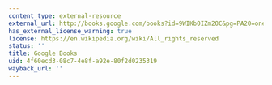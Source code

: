 ```yaml
---
content_type: external-resource
external_url: http://books.google.com/books?id=9WIKb0IZm20C&pg=PA20=onepage
has_external_license_warning: true
license: https://en.wikipedia.org/wiki/All_rights_reserved
status: ''
title: Google Books
uid: 4f60ecd3-08c7-4e8f-a92e-80f2d0235319
wayback_url: ''
---
```

